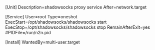 [Unit]
Description=shadowsocks proxy service
After=network.target

[Service]
User=root
Type=oneshot
ExecStart=/opt/shadowsocks/shadowsocks start
ExecStop=/opt/shadowsocks/shadowsocks stop
RemainAfterExit=yes
#PIDFile=/run/n2n.pid

[Install]
WantedBy=multi-user.target